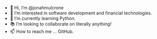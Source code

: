 - 👋 Hi, I’m @jonahmulcrone
- 👀 I’m interested in software development and financial technologies.
- 🌱 I’m currently learning Python.
- 📚 I’m looking to collaborate on literally anything!
- 📫 How to reach me ... GitHub.

<!---
jonahmulcrone/jonahmulcrone is a ✨ special ✨ repository because its `README.md` (this file) appears on your GitHub profile.
You can click the Preview link to take a look at your changes.
--->

